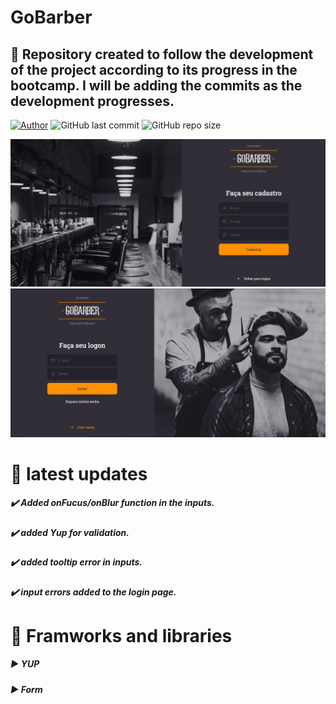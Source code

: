 # GoBarber

## :rocket: Repository created to follow the development of the project according to its progress in the bootcamp. I will be adding the commits as the development progresses.






[![Author](https://img.shields.io/badge/author-AntonioSilvaAzevedo-blue?style=plastic)](https://github.com/AntonioSilvaAzevedo)
![GitHub last commit](https://img.shields.io/github/last-commit/AntonioSilvaAzevedo/GoBarber---Front?style=plastic)
![GitHub repo size](https://img.shields.io/github/repo-size/AntonioSilvaAzevedo/GoBarber---Front?style=plastic)


![](.github/gobabr.png)
 ![](.github/gobarberSingIn.png)


# :eyes: latest updates

##### :heavy_check_mark: Added onFucus/onBlur function in the inputs.
##### :heavy_check_mark: added Yup for validation.
##### :heavy_check_mark: added tooltip error in inputs.
##### :heavy_check_mark: input errors added to the login page.

# :blue_book: Framworks and libraries

##### :arrow_forward: YUP
##### :arrow_forward: Form



